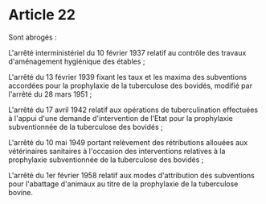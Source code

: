 # Article 22

Sont abrogés :

L'arrêté interministériel du 10 février 1937 relatif au contrôle des travaux d'aménagement hygiénique des étables ;

L'arrêté du 13 février 1939 fixant les taux et les maxima des subventions accordées pour la prophylaxie de la tuberculose des bovidés, modifié par l'arrêté du 28 mars 1951 ;

L'arrêté du 17 avril 1942 relatif aux opérations de tuberculination effectuées à l'appui d'une demande d'intervention de l'Etat pour la prophylaxie subventionnée de la tuberculose des bovidés ;

L'arrêté du 10 mai 1949 portant relèvement des rétributions allouées aux vétérinaires sanitaires à l'occasion des interventions relatives à la prophylaxie subventionnée de la tuberculose des bovidés ;

L'arrêté du 1er février 1958 relatif aux modes d'attribution des subventions pour l'abattage d'animaux au titre de la prophylaxie de la tuberculose bovine.
